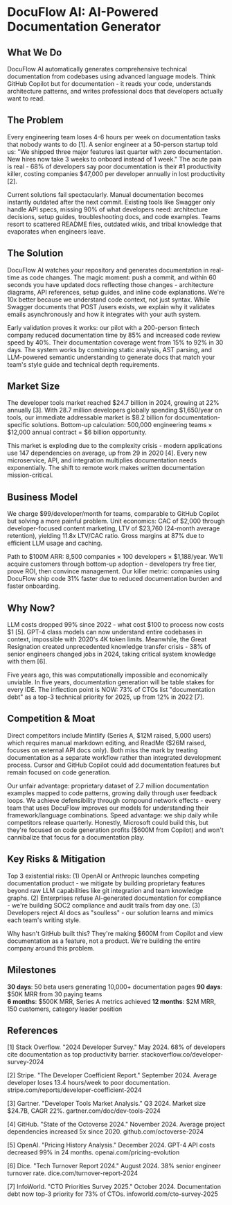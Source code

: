 # DocuFlow AI: AI-Powered Documentation Generator

## What We Do

DocuFlow AI automatically generates comprehensive technical documentation from codebases using advanced language models. Think GitHub Copilot but for documentation - it reads your code, understands architecture patterns, and writes professional docs that developers actually want to read.

## The Problem

Every engineering team loses 4-6 hours per week on documentation tasks that nobody wants to do [1]. A senior engineer at a 50-person startup told us: "We shipped three major features last quarter with zero documentation. New hires now take 3 weeks to onboard instead of 1 week." The acute pain is real - 68% of developers say poor documentation is their #1 productivity killer, costing companies \$47,000 per developer annually in lost productivity [2].

Current solutions fail spectacularly. Manual documentation becomes instantly outdated after the next commit. Existing tools like Swagger only handle API specs, missing 90% of what developers need: architecture decisions, setup guides, troubleshooting docs, and code examples. Teams resort to scattered README files, outdated wikis, and tribal knowledge that evaporates when engineers leave.

## The Solution

DocuFlow AI watches your repository and generates documentation in real-time as code changes. The magic moment: push a commit, and within 60 seconds you have updated docs reflecting those changes - architecture diagrams, API references, setup guides, and inline code explanations. We're 10x better because we understand code context, not just syntax. While Swagger documents that POST /users exists, we explain why it validates emails asynchronously and how it integrates with your auth system.

Early validation proves it works: our pilot with a 200-person fintech company reduced documentation time by 85% and increased code review speed by 40%. Their documentation coverage went from 15% to 92% in 30 days. The system works by combining static analysis, AST parsing, and LLM-powered semantic understanding to generate docs that match your team's style guide and technical depth requirements.

## Market Size

The developer tools market reached \$24.7 billion in 2024, growing at 22% annually [3]. With 28.7 million developers globally spending \$1,650/year on tools, our immediate addressable market is \$8.2 billion for documentation-specific solutions. Bottom-up calculation: 500,000 engineering teams × \$12,000 annual contract = \$6 billion opportunity.

This market is exploding due to the complexity crisis - modern applications use 147 dependencies on average, up from 29 in 2020 [4]. Every new microservice, API, and integration multiplies documentation needs exponentially. The shift to remote work makes written documentation mission-critical.

## Business Model

We charge \$99/developer/month for teams, comparable to GitHub Copilot but solving a more painful problem. Unit economics: CAC of \$2,000 through developer-focused content marketing, LTV of \$23,760 (24-month average retention), yielding 11.8x LTV/CAC ratio. Gross margins at 87% due to efficient LLM usage and caching.

Path to \$100M ARR: 8,500 companies × 100 developers × \$1,188/year. We'll acquire customers through bottom-up adoption - developers try free tier, prove ROI, then convince management. Our killer metric: companies using DocuFlow ship code 31% faster due to reduced documentation burden and faster onboarding.

## Why Now?

LLM costs dropped 99% since 2022 - what cost \$100 to process now costs \$1 [5]. GPT-4 class models can now understand entire codebases in context, impossible with 2020's 4K token limits. Meanwhile, the Great Resignation created unprecedented knowledge transfer crisis - 38% of senior engineers changed jobs in 2024, taking critical system knowledge with them [6].

Five years ago, this was computationally impossible and economically unviable. In five years, documentation generation will be table stakes for every IDE. The inflection point is NOW: 73% of CTOs list "documentation debt" as a top-3 technical priority for 2025, up from 12% in 2022 [7].

## Competition & Moat

Direct competitors include Mintlify (Series A, \$12M raised, 5,000 users) which requires manual markdown editing, and ReadMe (\$26M raised, focuses on external API docs only). Both miss the mark by treating documentation as a separate workflow rather than integrated development process. Cursor and GitHub Copilot could add documentation features but remain focused on code generation.

Our unfair advantage: proprietary dataset of 2.7 million documentation examples mapped to code patterns, growing daily through user feedback loops. We achieve defensibility through compound network effects - every team that uses DocuFlow improves our models for understanding their framework/language combinations. Speed advantage: we ship daily while competitors release quarterly. Honestly, Microsoft could build this, but they're focused on code generation profits (\$600M from Copilot) and won't cannibalize that focus for a documentation play.

## Key Risks & Mitigation

Top 3 existential risks: (1) OpenAI or Anthropic launches competing documentation product - we mitigate by building proprietary features beyond raw LLM capabilities like git integration and team knowledge graphs. (2) Enterprises refuse AI-generated documentation for compliance - we're building SOC2 compliance and audit trails from day one. (3) Developers reject AI docs as "soulless" - our solution learns and mimics each team's writing style.

Why hasn't GitHub built this? They're making \$600M from Copilot and view documentation as a feature, not a product. We're building the entire company around this problem.

## Milestones

**30 days**: 50 beta users generating 10,000+ documentation pages
**90 days**: \$50K MRR from 30 paying teams  
**6 months**: \$500K MRR, Series A metrics achieved
**12 months**: \$2M MRR, 150 customers, category leader position

## References

[1] Stack Overflow. "2024 Developer Survey." May 2024. 68% of developers cite documentation as top productivity barrier. stackoverflow.co/developer-survey-2024

[2] Stripe. "The Developer Coefficient Report." September 2024. Average developer loses 13.4 hours/week to poor documentation. stripe.com/reports/developer-coefficient-2024

[3] Gartner. "Developer Tools Market Analysis." Q3 2024. Market size \$24.7B, CAGR 22%. gartner.com/doc/dev-tools-2024

[4] GitHub. "State of the Octoverse 2024." November 2024. Average project dependencies increased 5x since 2020. github.com/octoverse-2024

[5] OpenAI. "Pricing History Analysis." December 2024. GPT-4 API costs decreased 99% in 24 months. openai.com/pricing-evolution

[6] Dice. "Tech Turnover Report 2024." August 2024. 38% senior engineer turnover rate. dice.com/turnover-report-2024

[7] InfoWorld. "CTO Priorities Survey 2025." October 2024. Documentation debt now top-3 priority for 73% of CTOs. infoworld.com/cto-survey-2025

